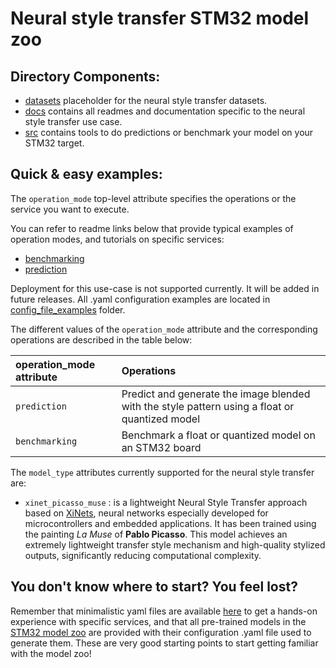 # Neural style transfer STM32 model zoo

## Directory Components:
* [datasets](docs/README_DATASETS.md) placeholder for the neural style transfer datasets.
* [docs](docs/) contains all readmes and documentation specific to the neural style transfer use case.
* [src](src/) contains tools to do predictions or benchmark your model on your STM32 target.

## Quick & easy examples:
The `operation_mode` top-level attribute specifies the operations or the service you want to execute.

You can refer to readme links below that provide typical examples of operation modes, and tutorials on specific services:

   - [benchmarking](./docs/README_BENCHMARKING.md)
   - [prediction](./docs/README_PREDICTION.md)

Deployment for this use-case is not supported currently. It will be added in future releases.
All .yaml configuration examples are located in [config_file_examples](./src/config_file_examples/) folder.

The different values of the `operation_mode` attribute and the corresponding operations are described in the table below:

| operation_mode attribute | Operations |
|:---------------------------|:-----------|
| `prediction`   | Predict and generate the image blended with the style pattern using a float or quantized model |
| `benchmarking` | Benchmark a float or quantized model on an STM32 board |

The `model_type` attributes currently supported for the neural style transfer are:
- `xinet_picasso_muse` : is a lightweight Neural Style Transfer approach based on [XiNets](https://openaccess.thecvf.com/content/ICCV2023/papers/Ancilotto_XiNet_Efficient_Neural_Networks_for_tinyML_ICCV_2023_paper.pdf), neural networks especially developed for microcontrollers and embedded applications. It has been trained using the painting *La Muse* of **Pablo Picasso**. This model achieves an extremely lightweight transfer style mechanism and high-quality stylized outputs, significantly reducing computational complexity.


## You don't know where to start? You feel lost?

Remember that minimalistic yaml files are available [here](./src/config_file_examples/) to get a hands-on experience with specific services, and that all pre-trained models in the [STM32 model zoo](https://github.com/STMicroelectronics/stm32ai-modelzoo/) are provided with their configuration .yaml file used to generate them. These are very good starting points to start getting familiar with the model zoo!
